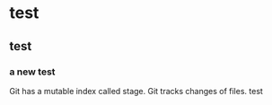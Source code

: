 # test
## test
### a new test
Git has a mutable index called stage.
Git tracks changes of files.
test
